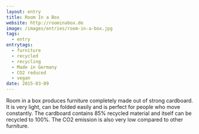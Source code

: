 ```yaml
---
layout: entry
title: Room In a Box
website: http://roominabox.de
image: /images/entries/room-in-a-box.jpg
tags:
  - entry
entrytags:
  - furniture
  - recycled
  - recycling
  - Made in Germany
  - CO2 reduced
  - vegan
date: 2015-03-09
---
```


Room in a box produces furniture completely made out of strong cardboard. It is very light, can be folded easily and is perfect for people who move constantly. The cardboard contains 85% recycled material and itself can be recycled to 100%. The CO2 emission is also very low compared to other furniture.